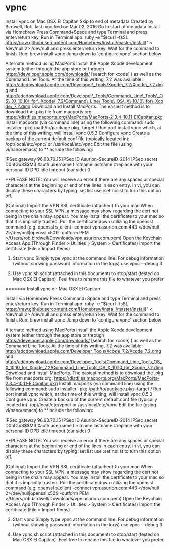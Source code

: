 vpnc
====

Install vpnc on Mac OSX El Capitan Skip to end of metadata Created by Birdwell, Rob, last modified on Mar 02, 2016 Go to start of metadata Install via Homebrew Press Command+Space and type Terminal and press enter/return key. Run in Terminal app: ruby -e "$(curl -fsSL https://raw.githubusercontent.com/Homebrew/install/master/install)" &lt; /dev/null 2&gt; /dev/null and press enter/return key. Wait for the command to finish. Run: brew install vpnc Jump down to 'configure vpnc' section below

Alternate method using MacPorts Install the Apple Xcode development system (either through the app store or through https://developer.apple.com/downloads/ \[search for xcode\] ) as well as the Command Line Tools. At the time of this writing, 7.2 was available: http://adcdownload.apple.com/Developer\_Tools/Xcode\_7.2/Xcode\_7.2.dmg and http://adcdownload.apple.com/Developer\_Tools/Command\_Line\_Tools\_OS\_X\_10.10\_for\_Xcode\_7.2/Command\_Line\_Tools\_OS\_X\_10.10\_for\_Xcode\_7.2.dmg Download and Install MacPorts. The easiest method is to download the .pkg file from macports.org: https://distfiles.macports.org/MacPorts/MacPorts-2.3.4-10.11-ElCapitan.pkg Install macports (via command line) using the following command: sudo installer -pkg /path/to/package.pkg -target / Run port install vpnc which, at the time of this writing, will install vpnc 0.5.3 Configure vpnc Create a backup of the current default.conf file (typically located in): /opt/local/etc/vpnc/ or /usr/local/etc/vpnc Edit the file (using vi/nano/emacs) to \*\*include the following:

IPSec gateway 96.63.70.15 IPSec ID Asurion-SecureID-2014 IPSec secret D0ntGu3$$M3 Xauth username firstname.lastname \#replace with your personal ID DPD idle timeout (our side) 0

\*\*PLEASE NOTE: You will receive an error if there are any spaces or special characters at the beginning or end of the lines in each entry. In vi, you can display these characters by typing :set list use :set nolist to turn this option off.

(Optional) Import the VPN SSL certificate (attached) to your mac When connecting to your SSL VPN, a message may show regarding the cert not being in the chain may appear. You may install the certificate to your mac so that it is implicitly trusted. Pull the certificate down utilizing the openssl command (e.g. openssl s\_client -connect vpn.asurion.com:443 &lt;/dev/null 2&gt;/dev/null|openssl x509 -outform PEM &gt;/Users/rob.birdwell/Downloads/vpn.asurion.com.pem) Open the Keychain Access App (Through Finder &gt; Utilities &gt; System &gt; Certificates) Import the certificate (File &gt; Import Items)

1.  Start vpnc Simply type vpnc at the command line. For debug information (without showing password information in the logs) use vpnc --debug 3

2.  Use vpnc.sh script (attached in this document) to stop/start (tested on Mac OSX El Capitan). Feel free to rename this file to whatever you prefer


=======
Install vpnc on Mac OSX El Capitan

Install via Homebrew
Press Command+Space and type Terminal and press enter/return key.
Run in Terminal app:
 ruby -e "$(curl -fsSL https://raw.githubusercontent.com/Homebrew/install/master/install)" < /dev/null 2> /dev/null
 and press enter/return key. Wait for the command to finish.
Run:
 brew install vpnc
Jump down to 'configure vpnc' section below

Alternate method using MacPorts
Install the Apple Xcode development system (either through the app store or through https://developer.apple.com/downloads/  [search for xcode] ) as well as the Command Line Tools.  At the time of this writing, 7.2 was available:
http://adcdownload.apple.com/Developer_Tools/Xcode_7.2/Xcode_7.2.dmg
and
http://adcdownload.apple.com/Developer_Tools/Command_Line_Tools_OS_X_10.10_for_Xcode_7.2/Command_Line_Tools_OS_X_10.10_for_Xcode_7.2.dmg
Download and Install MacPorts.  The easiest method is to download the .pkg file from macports.org:  https://distfiles.macports.org/MacPorts/MacPorts-2.3.4-10.11-ElCapitan.pkg
Install macports (via command line) using the following command:  sudo installer -pkg /path/to/package.pkg -target /
Run port install vpnc which, at the time of this writing, will install vpnc 0.5.3
Configure vpnc
Create a backup of the current default.conf file (typically located in): /opt/local/etc/vpnc/ or /usr/local/etc/vpnc
Edit the file (using vi/nano/emacs) to **include the following:

IPSec gateway 96.63.70.15
IPSec ID Asurion-SecureID-2014
IPSec secret D0ntGu3$$M3
Xauth username firstname.lastname #replace with your personal ID
DPD idle timeout (our side) 0

**PLEASE NOTE:  You will receive an error if there are any spaces or special characters at the beginning or end of the lines in each entry.  In vi, you can display these characters by typing :set list use :set nolist to turn this option off.

(Optional) Import the VPN SSL certificate (attached) to your mac
When connecting to your SSL VPN, a message may show regarding the cert not being in the chain may appear.  You may install the certificate to your mac so that it is implicitly trusted.
Pull the certificate down utilizing the openssl command (e.g.  openssl s_client -connect vpn.asurion.com:443 </dev/null 2>/dev/null|openssl x509 -outform PEM >/Users/rob.birdwell/Downloads/vpn.asurion.com.pem)
Open the Keychain Access App (Through Finder > Utilities > System > Certificates)
Import the certificate (File > Import Items)

3. Start vpnc
Simply type vpnc at the command line.  For debug information (without showing password information in the logs) use vpnc --debug 3

4. Use vpnc.sh script (attached in this document) to stop/start (tested on Mac OSX El Capitan).  Feel free to rename this file to whatever you prefer
